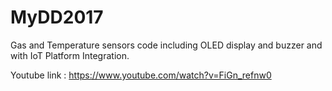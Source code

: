 # MyDD2017

Gas and Temperature sensors code including OLED display and buzzer and with IoT Platform Integration.

Youtube link : https://www.youtube.com/watch?v=FiGn_refnw0
